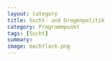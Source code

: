 ```yaml
---
layout: category
title: Sucht- und Drogenpolitik
category: Programmpunkt
tags: [Sucht]
summary: 
image: machtlack.png
---
```

